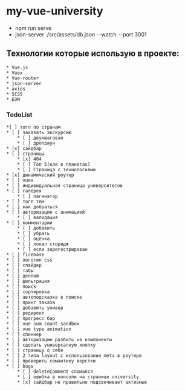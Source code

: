 # my-vue-university

*  npm run serve
*  json-server ./src/assets/db.json --watch --port 3001

## Технологии которые использую в проекте:
    * Vue.js
    * Vuex
    * Vue-router
    * json-server
    * axios
    * SCSS
    * БЭМ


### TodoList
    *[ ] тогл по странам
    * [ ] заказать экскурсию
        * [ ] двухшаговая
        * [ ] дропдаун
    * [x] сайдбар
    * [ ] страницы
        * [x] 404
        * [ ] Топ 5(как в планетах)
        * [ ] Страница с технологиями
    * [x] динамический роутер
    * [ ] vuex
    * [ ] индивидуальная страница университетов
    * [ ] галерея
        * [ ] пагинатор
    * [ ] тогл тем
    * [ ] как добраться
    * [ ] авторизация с анимацией
        * [ ] валидация
    * [ ] комментарии
        * [ ] добавить
        * [ ] убрать 
        * [ ] оценка 
        * [ ] локал сторидж 
        * [ ] если зарегестрирован
    * [ ] firebase
    * [ ] логотип css
    * [ ] слайдер
    * [ ] табы
    * [ ] деплой
    * [ ] фильтрация
    * [ ] поиск
    * [ ] сортировка
    * [ ] автоподсказка в поиске
    * [ ] принт заказа
    * [ ] добавить универ
    * [ ] редирект
    * [ ] прогресс бар
    * [ ] vue sum count sandbox
    * [ ] vue type animation
    * [ ] спиннер
    * [ ] авторизацию разбить на компоненты
    * [ ] сделать универсалную кнопку
    * [ ] страницу о себе
    * [ ] 2 типа layout с использование meta в роутере
    * [ ] проверить семантику верстки
    * [ ] bugs
        * [ ] deleteComment сломался
        * [ ] ошибка в консоли на странице university
        * [x] сайдбар не правильно подсвечивает активные